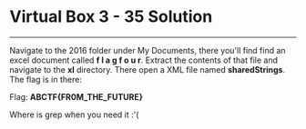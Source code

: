 # Virtual Box 3 - 35 Solution
---

Navigate to the 2016 folder under My Documents, there you'll find find an excel document called **f l a g f o u r**. Extract the contents of that file and navigate to the **xl** directory. There open a XML file named **sharedStrings**. The flag is in there:

Flag: **ABCTF{FR0M_THE_FUTURE}**

Where is grep when you need it :'(

